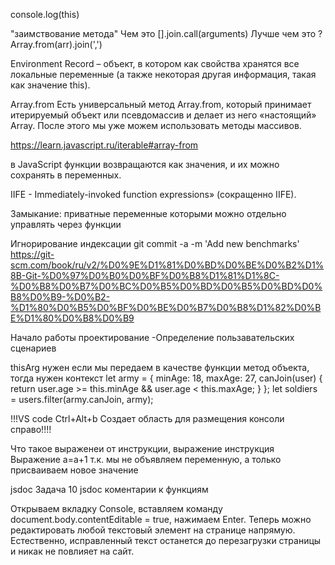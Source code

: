 console.log(this)

"заимствование метода"
Чем это
[].join.call(arguments)
Лучше чем это ?
Array.from(arr).join(',')

Environment Record – объект, в котором как свойства хранятся все локальные переменные (а также некоторая другая информация, такая как значение this).

Array.from
Есть универсальный метод Array.from, который принимает итерируемый объект или псевдомассив и делает из него «настоящий» Array. После этого мы уже можем использовать методы массивов.

https://learn.javascript.ru/iterable#array-from

в JavaScript функции возвращаются как значения, и их можно сохранять в переменных.

IIFE - Immediately-invoked function expressions» (сокращенно IIFE).

Замыкание:
приватные переменные которыми можно отдельно управлять через функции

Игнорирование индексации
git commit -a -m 'Add new benchmarks'
https://git-scm.com/book/ru/v2/%D0%9E%D1%81%D0%BD%D0%BE%D0%B2%D1%8B-Git-%D0%97%D0%B0%D0%BF%D0%B8%D1%81%D1%8C-%D0%B8%D0%B7%D0%BC%D0%B5%D0%BD%D0%B5%D0%BD%D0%B8%D0%B9-%D0%B2-%D1%80%D0%B5%D0%BF%D0%BE%D0%B7%D0%B8%D1%82%D0%BE%D1%80%D0%B8%D0%B9

Начало работы
проектирование
-Определение пользавательских сценариев

thisArg нужен если мы передаем в качестве функции метод объекта, тогда нужен контекст
let army = {
minAge: 18,
maxAge: 27,
canJoin(user) {
return user.age >= this.minAge && user.age < this.maxAge;
}
};
let soldiers = users.filter(army.canJoin, army);

!!!VS code Ctrl+Alt+b Создает область для размещения консоли справо!!!!

Что такое выраженеи от инструкции, выражение инструкция
Выражение а=а+1 т.к. мы не объявляем переменную, а только присваиваем новое значение

jsdoc
Задача 10 jsdoc
коментарии к функциям

Открываем вкладку Console, вставляем команду document.body.contentEditable = true, нажимаем Enter. Теперь можно редактировать любой текстовый элемент на странице напрямую. Естественно, исправленный текст останется до перезагрузки страницы и никак не повлияет на сайт.
